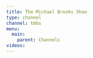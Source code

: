 ```yaml
---
title: The Michael Brooks Show
type: channel
channel: tmbs
menu:
  main:
    parent: Channels
videos:
---
```

